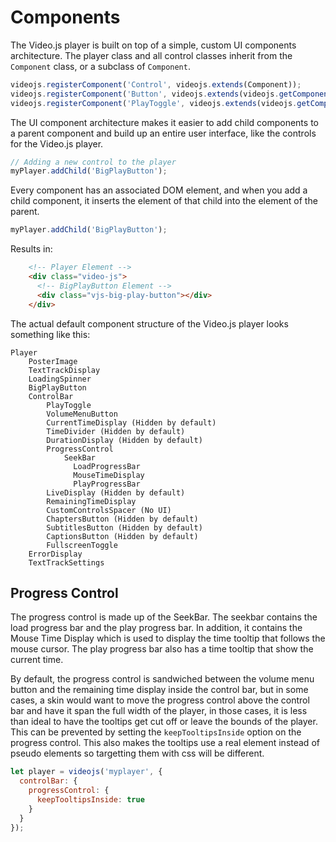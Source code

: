 Components
===
The Video.js player is built on top of a simple, custom UI components architecture. The player class and all control classes inherit from the `Component` class, or a subclass of `Component`.

```js
videojs.registerComponent('Control', videojs.extends(Component));
videojs.registerComponent('Button', videojs.extends(videojs.getComponent('Control')));
videojs.registerComponent('PlayToggle', videojs.extends(videojs.getComponent('Button')));
```

The UI component architecture makes it easier to add child components to a parent component and build up an entire user interface, like the controls for the Video.js player.

```js
// Adding a new control to the player
myPlayer.addChild('BigPlayButton');
```

Every component has an associated DOM element, and when you add a child component, it inserts the element of that child into the element of the parent.

```js
myPlayer.addChild('BigPlayButton');
```

Results in:

```html
    <!-- Player Element -->
    <div class="video-js">
      <!-- BigPlayButton Element -->
      <div class="vjs-big-play-button"></div>
    </div>
```

The actual default component structure of the Video.js player looks something like this:

```
Player
    PosterImage
    TextTrackDisplay
    LoadingSpinner
    BigPlayButton
    ControlBar
        PlayToggle
        VolumeMenuButton
        CurrentTimeDisplay (Hidden by default)
        TimeDivider (Hidden by default)
        DurationDisplay (Hidden by default)
        ProgressControl
            SeekBar
              LoadProgressBar
              MouseTimeDisplay
              PlayProgressBar
        LiveDisplay (Hidden by default)
        RemainingTimeDisplay
        CustomControlsSpacer (No UI)
        ChaptersButton (Hidden by default)
        SubtitlesButton (Hidden by default)
        CaptionsButton (Hidden by default)
        FullscreenToggle
    ErrorDisplay
    TextTrackSettings
```

## Progress Control
The progress control is made up of the SeekBar. The seekbar contains the load progress bar
and the play progress bar. In addition, it contains the Mouse Time Display which
is used to display the time tooltip that follows the mouse cursor.
The play progress bar also has a time tooltip that show the current time.

By default, the progress control is sandwiched between the volume menu button and
the remaining time display inside the control bar, but in some cases, a skin would
want to move the progress control above the control bar and have it span the full
width of the player, in those cases, it is less than ideal to have the tooltips
get cut off or leave the bounds of the player. This can be prevented by setting the
`keepTooltipsInside` option on the progress control. This also makes the tooltips use 
a real element instead of pseudo elements so targetting them with css will be different.

```js
let player = videojs('myplayer', {
  controlBar: {
    progressControl: {
      keepTooltipsInside: true
    }
  }
});
```
